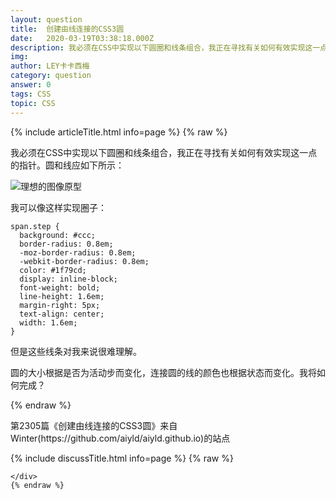 ```yaml
---
layout: question
title:  创建由线连接的CSS3圆
date:   2020-03-19T03:38:18.000Z
description: 我必须在CSS中实现以下圆圈和线条组合，我正在寻找有关如何有效实现这一点的指针。圆和线应如下所示：我可以像这样实现圈子：span.step {...
img: 
author: LEY卡卡西梅
category: question
answer: 0
tags: CSS
topic: CSS
---
```

<div class="article-root">
  <div class="article">
    {% include articleTitle.html info=page %}
    {% raw %}
    <div class="article-content"><p><font style="vertical-align: inherit;"><font style="vertical-align: inherit;">我必须在CSS中实现以下圆圈和线条组合，我正在寻找有关如何有效实现这一点的指针。</font><font style="vertical-align: inherit;">圆和线应如下所示：</font></font></p>

<p><img src="https://www.samyoc.com//uploads/users/22872/images/thumbnails/1584588971690.png" data-src="https://www.samyoc.com//uploads/users/22872/images/1584588971690.png" alt="理想的图像原型"></p>

<p><font style="vertical-align: inherit;"><font style="vertical-align: inherit;">我可以像这样实现圈子：</font></font></p>

<pre><code>span.step {<font></font>
  background: #ccc;<font></font>
  border-radius: 0.8em;<font></font>
  -moz-border-radius: 0.8em;<font></font>
  -webkit-border-radius: 0.8em;<font></font>
  color: #1f79cd;<font></font>
  display: inline-block;<font></font>
  font-weight: bold;<font></font>
  line-height: 1.6em;<font></font>
  margin-right: 5px;<font></font>
  text-align: center;<font></font>
  width: 1.6em; <font></font>
}<font></font>
</code></pre>

<p><font style="vertical-align: inherit;"><font style="vertical-align: inherit;">但是这些线条对我来说很难理解。</font></font></p>

<p><font style="vertical-align: inherit;"><font style="vertical-align: inherit;">圆的大小根据是否为活动步而变化，连接圆的线的颜色也根据状态而变化。</font><font style="vertical-align: inherit;">我将如何完成？</font></font></p></div>
    {% endraw %}
  </div>
  <p class="winter_mark">第2305篇《创建由线连接的CSS3圆》来自Winter(https://github.com/aiyld/aiyld.github.io)的站点</p>
  <div class="discuss-wrapper">
    {% include discussTitle.html info=page %}
    {% raw %}
    <div class="discuss-list">
    
    </div>
    {% endraw %}
  </div>
<div>

